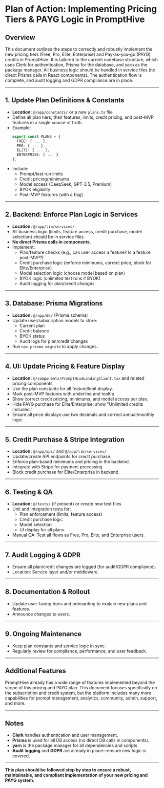 # Plan of Action: Implementing Pricing Tiers & PAYG Logic in PromptHive

## Overview
This document outlines the steps to correctly and robustly implement the new pricing tiers (Free, Pro, Elite, Enterprise) and Pay-as-you-go (PAYG) credits in PromptHive. It is tailored to the current codebase structure, which uses Clerk for authentication, Prisma for the database, and yarn as the package manager. All business logic should be handled in service files (no direct Prisma calls in React components). The authentication flow is complete, and audit logging and GDPR compliance are in place.

---

## 1. **Update Plan Definitions & Constants**
- **Location:** `@/app/constants/` or a new `plans.ts` file
- Define all plan tiers, their features, limits, credit pricing, and post-MVP features in a single source of truth.
- Example:
  ```ts
  export const PLANS = {
    FREE: { ... },
    PRO: { ... },
    ELITE: { ... },
    ENTERPRISE: { ... }
  };
  ```
- Include:
  - Prompt/test run limits
  - Credit pricing/minimums
  - Model access (DeepSeek, GPT-3.5, Premium)
  - BYOK eligibility
  - Post-MVP features (with a flag)

---

## 2. **Backend: Enforce Plan Logic in Services**
- **Location:** `@/app/lib/services/`
- All business logic (limits, feature access, credit purchase, model selection) should be in service files.
- **No direct Prisma calls in components.**
- Implement:
  - Plan/feature checks (e.g., can user access a feature? Is a feature post-MVP?)
  - Credit purchase logic (enforce minimums, correct price, block for Elite/Enterprise)
  - Model selection logic (choose model based on plan)
  - BYOK logic (unlimited test runs if BYOK)
  - Audit logging for plan/credit changes

---

## 3. **Database: Prisma Migrations**
- **Location:** `@/app/db/` (Prisma schema)
- Update user/subscription models to store:
  - Current plan
  - Credit balance
  - BYOK status
  - Audit logs for plan/credit changes
- Run `npx prisma migrate` to apply changes.

---

## 4. **UI: Update Pricing & Feature Display**
- **Location:** `@/components/PromptHiveLandingClient.tsx` and related pricing components
- Use the plan constants for all feature/limit display.
- Mark post-MVP features with underline and tooltip.
- Show correct credit pricing, minimums, and model access per plan.
- Hide PAYG purchase for Elite/Enterprise; show "Unlimited credits included."
- Ensure all price displays use two decimals and correct annual/monthly logic.

---

## 5. **Credit Purchase & Stripe Integration**
- **Location:** `@/app/api/` and `@/app/lib/services/`
- Update/create API endpoints for credit purchase.
- Enforce plan-based minimums and pricing in the backend.
- Integrate with Stripe for payment processing.
- Block credit purchase for Elite/Enterprise in backend.

---

## 6. **Testing & QA**
- **Location:** `@/tests/` (if present) or create new test files
- Unit and integration tests for:
  - Plan enforcement (limits, feature access)
  - Credit purchase logic
  - Model selection
  - UI display for all plans
- Manual QA: Test all flows as Free, Pro, Elite, and Enterprise users.

---

## 7. **Audit Logging & GDPR**
- Ensure all plan/credit changes are logged (for audit/GDPR compliance).
- Location: Service layer and/or middleware.

---

## 8. **Documentation & Rollout**
- Update user-facing docs and onboarding to explain new plans and features.
- Announce changes to users.

---

## 9. **Ongoing Maintenance**
- Keep plan constants and service logic in sync.
- Regularly review for compliance, performance, and user feedback.

---

## Additional Features
PromptHive already has a wide range of features implemented beyond the scope of this pricing and PAYG plan. This document focuses specifically on the subscription and credit system, but the platform includes many more capabilities for prompt management, analytics, community, admin, support, and more.

---

## Notes
- **Clerk** handles authentication and user management.
- **Prisma** is used for all DB access (no direct DB calls in components).
- **yarn** is the package manager for all dependencies and scripts.
- **Audit logging** and **GDPR** are already in place—ensure new logic is covered.

---

**This plan should be followed step by step to ensure a robust, maintainable, and compliant implementation of your new pricing and PAYG system.** 